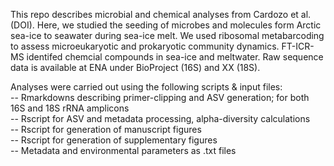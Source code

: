 This repo describes microbial and chemical analyses from Cardozo et al. (DOI). Here, we studied the seeding of microbes and molecules form Arctic sea-ice to seawater during sea-ice melt. We used ribosomal metabarcoding to assess microeukaryotic and prokaryotic community dynamics. FT-ICR-MS identifed chemcial compounds in sea-ice and meltwater. Raw sequence data is available at ENA under BioProject (16S) and XX (18S).

Analyses were carried out using the following scripts & input files:  
-- Rmarkdowns describing primer-clipping and ASV generation; for both 16S and 18S rRNA amplicons   
-- Rscript for ASV and metadata processing, alpha-diversity calculations  
-- Rscript for generation of manuscript figures  
-- Rscript for generation of supplementary figures  
-- Metadata and environmental parameters as .txt files  
